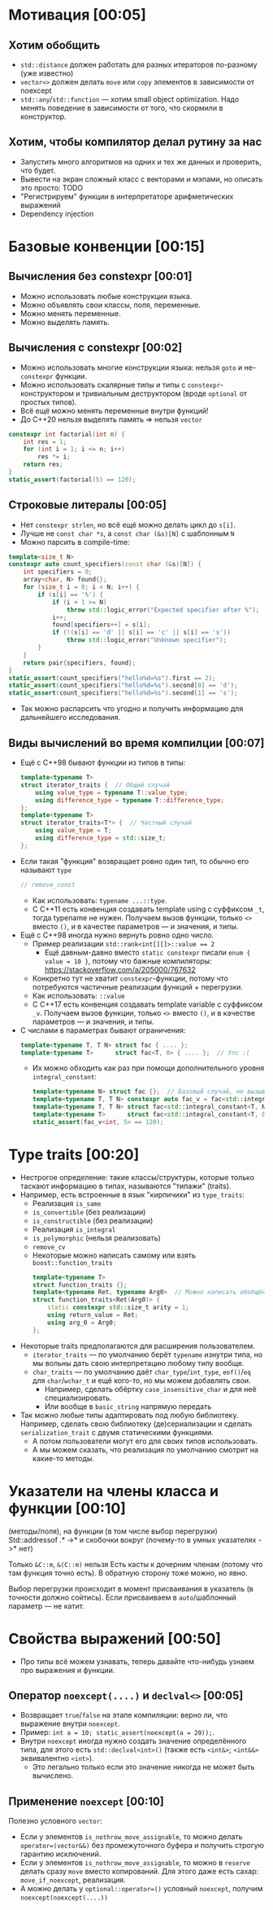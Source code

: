 # Мотивация [00:05]
## Хотим обобщить
* `std::distance` должен работать для разных итераторов по-разному (уже известно)
* `vector<>` должен делать `move` или `copy` элементов в зависимости от noexcept
* `std::any`/`std::function` — хотим small object optimization. Надо менять поведение в зависимости от того, что скормили в конструктор.

## Хотим, чтобы компилятор делал рутину за нас
* Запустить много алгоритмов на одних и тех же данных и проверить, что будет.
* Вывести на экран сложный класс с векторами и мэпами, но описать это просто: TODO
* "Регистрируем" функции в интерпретаторе арифметических выражений
* Dependency injection

# Базовые конвенции [00:15]
## Вычисления без constexpr [00:01]
* Можно использовать любые конструкции языка.
* Можно объявлять свои классы, поля, переменные.
* Можно менять переменные.
* Можно выделять память.

## Вычисления с constexpr [00:02]
* Можно использовать многие конструкции языка: нельзя `goto` и не-`constexpr` функции.
* Можно использовать скалярные типы и типы с `constexpr`-конструктором и тривиальным деструктором (вроде `optional` от простых типов).
* Всё ещё можно менять переменные внутри функций!
* До C++20 нельзя выделять память => нельзя `vector`
```c++
constexpr int factorial(int n) {
    int res = 1;
    for (int i = 1; i <= n; i++)
        res *= i;
    return res;
}
static_assert(factorial(5) == 120);
```

## Строковые литералы [00:05]
* Нет `constexpr strlen`, но всё ещё можно делать цикл до `s[i]`.
* Лучше не `const char *s`, а `const char (&s)[N]` с шаблонным `N`
* Можно парсить в compile-time:
```c++
template<size_t N>
constexpr auto count_specifiers(const char (&s)[N]) {
    int specifiers = 0;
    array<char, N> found{};
    for (size_t i = 0; i < N; i++) {
        if (s[i] == '%') {
            if (i + 1 >= N)
                throw std::logic_error("Expected specifier after %");
            i++;
            found[specifiers++] = s[i];
            if (!(s[i] == 'd' || s[i] == 'c' || s[i] == 's'))
                throw std::logic_error("Unknown specifier");
        }
    }
    return pair{specifiers, found};
}
static_assert(count_specifiers("hello%d=%s").first == 2);
static_assert(count_specifiers("hello%d=%s").second[0] == 'd');
static_assert(count_specifiers("hello%d=%s").second[1] == 's');
```
* Так можно распарсить что угодно и получить информацию для дальнейшего исследования.

## Виды вычислений во время компилции [00:07]
* Ещё с C++98 бывают функции из типов в типы:
  ```c++
  template<typename T>
  struct iterator_traits {  // Общий случай
      using value_type = typename T::value_type;
      using difference_type = typename T::difference_type;
  };
  template<typename T>
  struct iterator_traits<T*> {  // Частный случай
      using value_type = T;
      using difference_type = std::size_t;
  };
  ```
* Если такая "функция" возвращает ровно один тип, то обычно его называют `type`
  ```c++
  // remove_const
  ```
  * Как использовать: `typename ...::type`.
  * С C++11 есть конвенция создавать template using с суффиксом `_t`, тогда typename не нужен.
    Получаем вызов функции, только `<>` вместо `()`, и в качестве параметров — и значения, и типы.
* Ещё с C++98 иногда нужно вернуть ровно одно число.
  * Пример реализации `std::rank<int[][]>::value == 2`
    * Ещё давным-давно вместо `static constexpr` писали `enum { value = 10 }`, потому что бажные компиляторы: https://stackoverflow.com/a/205000/767632
  * Конкретно тут не хватит `constexpr`-функции, потому что потребуются частичные реализации функций + перегрузки.
  * Как использовать: `::value`
  * С C++17 есть конвенция создавать template variable с суффиксом `_v`.
    Получаем вызов функции, только `<>` вместо `()`, и в качестве параметров — и значения, и типы.
* С числами в параметрах бывают ограничения:
  ```c++
  template<typename T, T N> struct fac { .... };
  template<typename T>      struct fac<T, 0> { .... };  // Упс :(
  ```
  * Их можно обходить как раз при помощи дополнительного уровня `integral_constant`:
    ```c++
    template<typename N> struct fac {};  // Базовый случай, не вызывается.
    template<typename T, T N> constexpr auto fac_v = fac<std::integral_constant<T, N>>::value;
    template<typename T, T N> struct fac<std::integral_constant<T, N>> : std::integral_constant<T, N * fac_v<T, N - 1>> {};
    template<typename T>      struct fac<std::integral_constant<T, 0>> : std::integral_constant<T, 1> {};
    static_assert(fac_v<int, 5> == 120);
    ```

# Type traits [00:20]
* Нестрогое определение: такие классы/структуры, которые только
  таскают информацию в типах,  называются "типажи" (traits).
* Например, есть встроенные в язык "кирпичики" из `type_traits`:
  * Реализация `is_same`
  * `is_convertible` (без реализации)
  * `is_constructible` (без реализации)
  * Реализация `is_integral`
  * `is_polymorphic` (нельзя реализовать)
  * `remove_cv`
  * Некоторые можно написать самому или взять `boost::function_traits`
    ```c++
    template<typename T>
    struct function_traits {};
    template<typename Ret, typename Arg0>  // Можно написать обобщённо для N аргументов (variadic template), пока не будем.
    struct function_traits<Ret(Arg0)> {
        static constexpr std::size_t arity = 1;
        using return_value = Ret;
        using arg_0 = Arg0;
    };
    ```
* Некоторые traits предполагаются для расширения пользователем.
  * `iterator_traits` — по умолчанию берёт `typename` изнутри типа, но мы вольны
    дать свою интерпретацию любому типу вообще.
  * `char_traits` — по умолчанию даёт `char_type`/`int_type`, `eof()`/`eq`
    для `char`/`wchar_t` и ещё кого-то, но мы можем добавлять свои.
    * Например, сделать обёртку `case_insensitive_char` и для неё специализировать.
    * Или вообще в `basic_string` напрямую передать
* Так можно любые типы адаптировать под любую библиотеку.
  Например, сделать свою библиотеку (де)сериализации и сделать `serialization_trait`
  с двумя статическими функциями.
  * А потом пользователи могут его для своих типов использовать.
  * А мы можем сказать, что реализация по умолчанию смотрит на какие-то методы.

# Указатели на члены класса и функции [00:10]
(методы/поля), на функции (в том числе выбор перегрузки)
Std::addressof
.* ->* и скобочки вокруг (почему-то в умных указателях ->* нет)

Только `&C::m`, `&(C::m)` нельзя
Есть касты к дочерним членам (потому что там функция точно есть). В обратную сторону тоже можно, но явно.

Выбор перегрузки происходит в момент присваивания в указатель (в точности должно сойтись).
Если присваиваем в `auto`/шаблонный параметр — не катит.

# Свойства выражений [00:50]
* Про типы всё можем узнавать, теперь давайте что-нибудь узнаем про выражения и функции.

## Оператор `noexcept(....)` и `declval<>` [00:05]
* Возвращает `true`/`false` на этапе компиляции: верно ли, что выражение внутри `noexcept`.
* Пример: `int a = 10; static_assert(noexcept(a = 20));`.
* Внутри `noexcept` иногда нужно создать значение определённого типа, для
  этого есть `std::declval<int>()` (также есть `<int&>`; `<int&&>` эквивалентно `<int>`).
  * Это легально только если это значение никогда не может быть вычислено.

## Применение `noexcept` [00:10]
Полезно условного `vector`:

* Если у элементов `is_nothrow_move_assignable`, то можно делать `operator=(vector&&)` без промежуточного буфера и получить строгую гарантию исключений.
* Если у элементов `is_nothrow_move_assignable`, то можно в `reserve` делать сразу `move` вместо копирований.
  Для этого даже есть сахар: `move_if_noexcept`, реализация.
* А можно делать у `optional::operator=()` условный `noexcept`, получим `noexcept(noexcept(....))`
